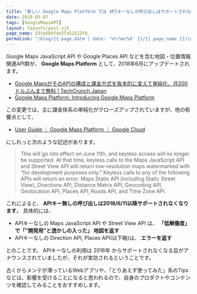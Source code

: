 ```yaml
---
title: "新しい Google Maps Platform では APIキーなしの呼び出しはサポートされなくなります"
date: 2018-05-07
tags: [GoogleMapsAPI]
layout: layouts/post.njk
page_name: 333a5bbf4e5fa52512fb
permalink: "/blog/{{ page.date | date: '%Y/%m/%d' }}/{{ page_name }}/index.html"
---
```

Google Maps JavaScript API や Google Places API などを含む地図・位置情報関連API群が、 **Google Maps Platform** として、2018年6月にアップデートされます。
<!--more-->

* [Google MapsがそのAPIの構成と課金方式を抜本的に変えて単純化、月200ドルぶんまで無料 | TechCrunch Japan](https://jp.techcrunch.com/2018/05/03/2018-05-02-google-revamps-its-google-maps-developer-platform/)
* [Google Maps Platform: Introducing Google Maps Platform](https://mapsplatform.googleblog.com/2018/05/introducing-google-maps-platform.html)

この変更では、主に課金体系の単純化がクローズアップされていますが、他の影響点として、

* [User Guide ｜ Google Maps Platform ｜ Google Cloud](https://cloud.google.com/maps-platform/user-guide/)

にしれっと次のような記述があります。

> This will go into effect on June 11th, and keyless access will no longer be supported. At that time, keyless calls to the Maps JavaScript API and Street View API will return low-resolution maps watermarked with “for development purposes only.” Keyless calls to any of the following APIs will return an error: Maps Static API (including Static Street View), Directions API, Distance Matrix API, Geocoding API, Geolocation API, Places API, Roads API, and Time Zone API.

これによると、 **APIキー無しの呼び出しは2018/6/11以降サポートされなくなります**。
具体的には、

* APIキーなしの Maps JavaScript API や Street View API は、 **「低解像度」で「"開発用"と透かしの入った」 地図を返す**
* APIキーなしの Direction API, Places API(以下略)は、 **エラーを返す**

とのことです。
APIキーなしの利用は 2016年 からサポートされなくなる旨がアナウンスされていましたが、それが実効されるということです。

古くからメンテが滞っているWebアプリや、「とりあえず使ってみた」系のTipsなどは、影響を受けることになると思われるので、自身のプロダクトやコンテンツを確認してみることをおすすめします。
